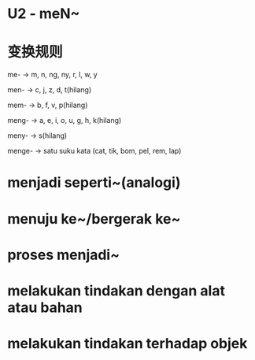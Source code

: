 # U2 - meN\~

# 变换规则

me- → m, n, ng, ny, r, l, w, y

men- → c, j, z, d, t(hilang)

mem- → b, f, v, p(hilang)

meng- → a, e, i, o, u, g, h, k(hilang)

meny- → s(hilang)

menge- → satu suku kata (cat, tik, bom, pel, rem, lap)

# menjadi seperti\~(analogi)

# menuju ke\~/bergerak ke\~

# proses menjadi\~

# melakukan tindakan dengan alat atau bahan

# melakukan tindakan terhadap objek
